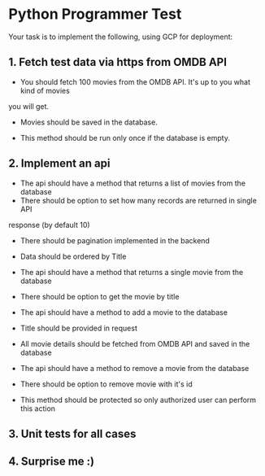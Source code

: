 # Python Programmer Test

Your task is to implement the following, using GCP for deployment:

## 1. Fetch test data via https from OMDB API

- You should fetch 100 movies from the OMDB API. It's up to you what kind of movies

you will get.

- Movies should be saved in the database.

- This method should be run only once if the database is empty.

## 2. Implement an api

- The api should have a method that returns a list of movies from the database
- There should be option to set how many records are returned in single API

response (by default 10)

- There should be pagination implemented in the backend

- Data should be ordered by Title

- The api should have a method that returns a single movie from the database

- There should be option to get the movie by title

- The api should have a method to add a movie to the database

- Title should be provided in request

- All movie details should be fetched from OMDB API and saved in the database

- The api should have a method to remove a movie from the database

- There should be option to remove movie with it's id

- This method should be protected so only authorized user can perform this action

## 3. Unit tests for all cases

## 4. Surprise me :)

